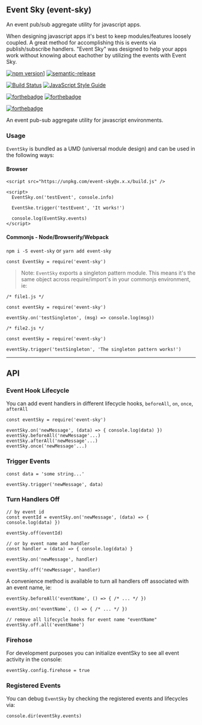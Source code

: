 ## Event Sky (event-sky)
An event pub/sub aggregate utility for javascript apps.
 
When designing javascript apps it's best to keep modules/features loosely coupled. A great method for accomplishing this is events via publish/subscribe handlers. "Event Sky" was designed to help your apps work without knowing about eachother by utilizing the events with Event Sky.

[![npm version](https://badge.fury.io/js/event-sky.svg)](https://badge.fury.io/js/event-sky)]
[![semantic-release](https://img.shields.io/badge/%20%20%F0%9F%93%A6%F0%9F%9A%80-semantic--release-e10079.svg)](https://github.com/semantic-release/semantic-release)

[![Build Status](https://travis-ci.org/crobinson42/event-sky.svg?branch=master)](https://travis-ci.org/crobinson42/event-sky)
[![JavaScript Style Guide](https://img.shields.io/badge/code%20style-standard-brightgreen.svg)](http://standardjs.com/)

[![forthebadge](https://img.shields.io/badge/Module-CommonJs-green.svg)](http://pizza.com)
[![forthebadge](https://img.shields.io/badge/Browser-EventSky-orange.svg)](http://pizza.com)

[![forthebadge](https://img.shields.io/badge/Mom%20Made-Pizza%20Rolls-blue.svg)](http://pizza.com)

An event pub-sub aggregate utility for javascript environments.

### Usage

`EventSky` is bundled as a UMD (universal module design) and can be used in the following ways:

#### Browser

  ```
  <script src="https://unpkg.com/event-sky@x.x.x/build.js" />

  <script>
    EventSky.on('testEvent', console.info)

    EventSke.trigger('testEvent', 'It works!')

    console.log(EventSky.events)
  </script>
  ```
#### Commonjs - Node/Browserify/Webpack

`npm i -S event-sky` or `yarn add event-sky`
```
const EventSky = require('event-sky')
```

> Note: `EventSky` exports a singleton pattern module. This means it's the same
object across require/import's in your commonjs environment, ie:

```
/* file1.js */

const eventSky = require('event-sky')

eventSky.on('testSingleton', (msg) => console.log(msg))
```

```
/* file2.js */

const eventSky = require('event-sky')

eventSky.trigger('testSingleton', 'The singleton pattern works!')
```


--------------------

## API

### Event Hook Lifecycle

You can add event handlers in different lifecycle hooks, `beforeAll`, `on`, `once`, `afterAll`

```
const eventSky = require('event-sky')

eventSky.on('newMessage', (data) => { console.log(data) })
eventSky.beforeAll('newMessage'...)
eventSky.afterAll('newMessage'...)
eventSky.once('newMessage'...)
```

### Trigger Events
```
const data = 'some string...'

eventSky.trigger('newMessage', data)
```


### Turn Handlers Off
```
// by event id
const eventId = eventSky.on('newMessage', (data) => { console.log(data) })

eventSky.off(eventId)

// or by event name and handler
const handler = (data) => { console.log(data) }

eventSky.on('newMessage', handler)

eventSky.off('newMessage', handler)
```

A convenience method is available to turn all handlers off associated with an event name, ie:

```
eventSky.beforeAll('eventName', () => { /* ... */ })

eventSky.on('eventName`, () => { /* ... */ })

// remove all lifecycle hooks for event name "eventName"
eventSky.off.all('eventName')
```

### Firehose

For development purposes you can initialize eventSky to see all event activity in the console:
```
eventSky.config.firehose = true
```

### Registered Events

You can debug `EventSky` by checking the registered events and lifecycles via:

```
console.dir(eventSky.events)
```

